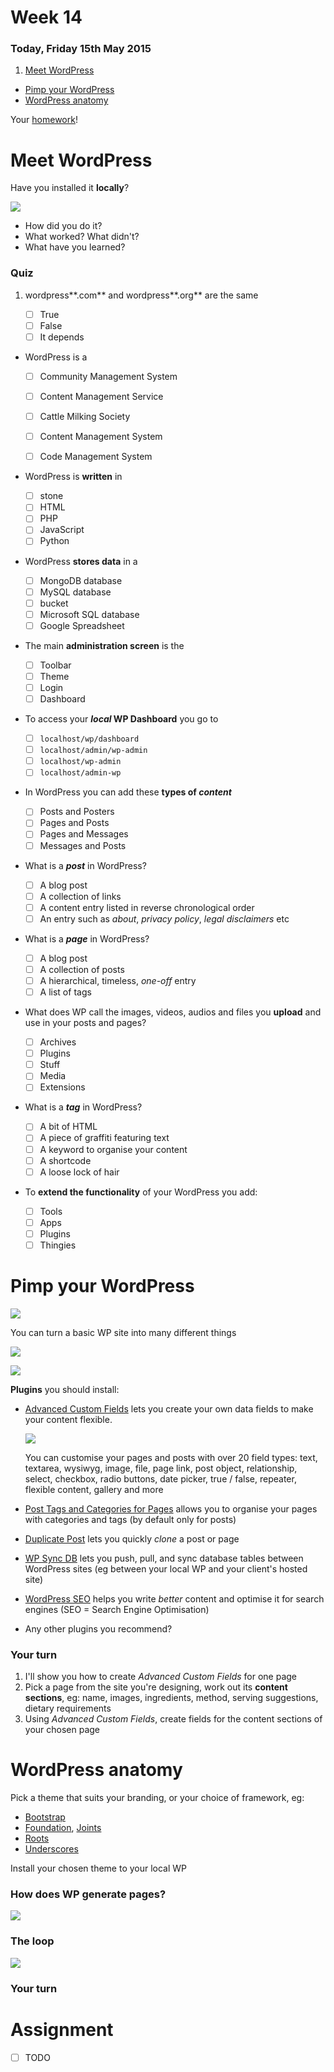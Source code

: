# Week 14

### Today, Friday 15th May 2015

1. [Meet WordPress](#meet-wordpress)
* [Pimp your WordPress](#pimp-your-wordpress) 
* [WordPress anatomy](#wordpress-anatomy)

Your [homework](#assignment)!






# Meet WordPress

Have you installed it **locally**?

![](assets/google-install-wordpress.png)

* How did you do it? 
* What worked? What didn't?
* What have you learned? 

### Quiz

1. wordpress**.com** and wordpress**.org** are the same

	- [ ] True	
	- [ ] False 
	- [ ] It depends 
	
	<!-- False -->
* WordPress is a

	- [ ] Community Management System
	- [ ] Content Management Service
	- [ ] Cattle Milking Society
	- [ ] Content Management System 
	- [ ] Code Management System
	
	
	<!-- Content Management System -->
* WordPress is **written** in 

	- [ ] stone
	- [ ] HTML
	- [ ] PHP
	- [ ] JavaScript
	- [ ] Python

	<!-- PHP -->
* WordPress **stores data** in a 

	- [ ] MongoDB database
	- [ ] MySQL database
	- [ ] bucket
	- [ ] Microsoft SQL database
	- [ ] Google Spreadsheet

	<!-- MySQL -->	
* The main **administration screen** is the

	- [ ] Toolbar
	- [ ] Theme
	- [ ] Login
	- [ ] Dashboard
	
	<!-- Dashboard -->
* To access your ***local* WP Dashboard** you go to
	
	- [ ] `localhost/wp/dashboard`
	- [ ] `localhost/admin/wp-admin`
	- [ ] `localhost/wp-admin`
	- [ ] `localhost/admin-wp`
	
	<!--  .../wp-admin -->
* In WordPress you can add these **types of *content***

	- [ ] Posts and Posters
	- [ ] Pages and Posts
	- [ ] Pages and Messages
	- [ ] Messages and Posts
	
	<!-- Pages and Posts -->
* What is a ***post*** in WordPress?
	
	- [ ] A blog post
	- [ ] A collection of links
	- [ ] A content entry listed in reverse chronological order	
	- [ ] An entry such as *about*, *privacy policy*, *legal disclaimers* etc
	
	<!-- blog post & reverse chronological order -->
* What is a ***page*** in WordPress?
	
	- [ ] A blog post
	- [ ] A collection of posts
	- [ ] A hierarchical, timeless, *one-off* entry
	- [ ] A list of tags

	<!-- one-off -->
* What does WP call the images, videos, audios and files you **upload** and use in your posts and pages?

	- [ ] Archives
	- [ ] Plugins
	- [ ] Stuff
	- [ ] Media
	- [ ] Extensions
	
	<!-- media-->
* What is a ***tag*** in WordPress?
 
	- [ ] A bit of HTML
	- [ ] A piece of graffiti featuring text
	- [ ] A keyword to organise your content
	- [ ] A shortcode
	- [ ] A loose lock of hair
	
	<!-- keyword -->
* To **extend the functionality** of your WordPress you add:
	
	- [ ] Tools
	- [ ] Apps
	- [ ] Plugins
	- [ ] Thingies

	<!-- plug-in -->



<!--
* Will your WordPress blog have the same visual styling as the administration panel?
	
	- [ ] Only if the back-end code is edited to allow it
	- [ ] No
	- [ ] Yes
	- [ ] Only if an option for it is checked off during registration

* Which function should be used to include header.php template file?
	
	- [ ] `return_header`
	- [ ] `the_header`
	- [ ] `wp_header`
	- [ ] `get_header`

* Which required file in Wordpress has the markup for blog posts (i.e. "the loop")?
	- [ ] main.php
	- [ ] post.php
	- [ ] template.php
	- [ ] blog.php
	- [ ] index.php



 quiz questions adapted from http://smarterer.com/tests/wordpress-user -->



<!--[WP plugin for Chrome Logger](https://github.com/ravinderk/wp-chrome-logger)

[WP Debug Objects](https://github.com/bueltge/Debug-Objects)


http://www.smashingmagazine.com/2011/09/28/developing-wordpress-locally-with-mamp/

http://polevaultweb.com/2014/03/5-ways-synchronise-wordpress-uploads-across-environments/ particularly `#4` seems like a smart solution

http://ftploy.com/ tracks a Git repo and deploys automatically

http://wp-cli.org/ is a command line interface for WordPress

https://plausiblethought.net/wordpress-git-workflow/-->





# Pimp your WordPress

![](assets/beetle.jpg)

You can turn a basic WP site into many different things

![](assets/big-beetle.png)

![](assets/bat-beetle.jpg)

**Plugins** you should install:

* [Advanced Custom Fields](https://wordpress.org/plugins/advanced-custom-fields/) lets you create your own data fields to make your content flexible. 
 	
 	![](http://www.advancedcustomfields.com/wp-content/themes/acf/assets/images/home-box-fields.png)
 	
 	You can customise your pages and posts with over 20 field types: text, textarea, wysiwyg, image, file, page link, post object, relationship, select, checkbox, radio buttons, date picker, true / false, repeater, flexible content, gallery and more

* [Post Tags and Categories for Pages](https://wordpress.org/plugins/post-tags-and-categories-for-pages/) allows you to organise your pages with categories and tags (by default only for posts)
 
* [Duplicate Post](https://wordpress.org/plugins/duplicate-post/) lets you quickly *clone* a post or page

* [WP Sync DB](https://github.com/wp-sync-db/wp-sync-db) lets you push, pull, and sync database tables between WordPress sites (eg between your local WP and your client's hosted site)

* [WordPress SEO](https://wordpress.org/plugins/wordpress-seo/) helps you write *better* content and optimise it for search engines (SEO = Search Engine Optimisation)

* Any other plugins you recommend?

### Your turn

1. I'll show you how to create *Advanced Custom Fields* for one page 
2. Pick a page from the site you're designing, work out its **content sections**, eg: name, images, ingredients, method, serving suggestions, dietary requirements 
3. Using *Advanced Custom Fields*, create fields for the content sections of your chosen page


# WordPress anatomy

Pick a theme that suits your branding, or your choice of framework, eg:

* [Bootstrap](https://www.google.co.uk/webhp?#q=bootstrap+wp+theme+free)
* [Foundation](https://www.google.co.uk/webhp?#q=foundation+wp+theme+free), [Joints](http://jointswp.com/)
* [Roots](https://roots.io/)
* [Underscores](http://underscores.me/)

Install your chosen theme to your local WP

### How does WP generate pages?

![](assets/wp-theme-anatomy.jpg)

### The loop

[![](assets/wp-the-loop.jpg)](http://code.tutsplus.com/tutorials/a-beginners-guide-to-the-wordpress-loop--wp-20241)

### Your turn






# Assignment

- [ ] TODO